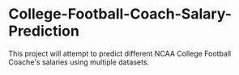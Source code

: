 # College-Football-Coach-Salary-Prediction
This project will attempt to predict different NCAA College Football Coache's salaries using multiple datasets.
